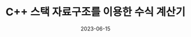 ---
title: C++ 스택 자료구조를 이용한 수식 계산기
summary: 중위 표기법으로 입력된 수식을 후위 표기법으로 변환하고, 스택을 이용해 최종 결과값을 계산하는 콘솔 프로그램입니다.
tags:
  - C++
  - Data Structures
  - Stack
  - Algorithm
  - Infix/Postfix
date: 2023-06-15
external_link: ''
---